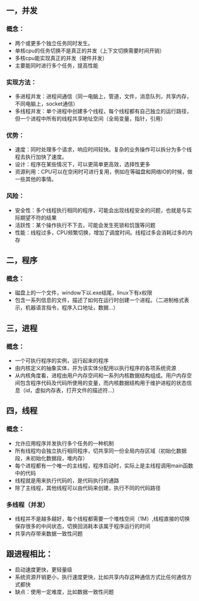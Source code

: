 ## 一，并发
### 概念：
- 两个或更多个独立任务同时发生。
- 单核cpu的任务切换不是真正的并发（上下文切换需要时间开销）
- 多核cpu能实现真正的并发（硬件并发）
- 主要能同时进行多个任务，提高性能
### 实现方法：
- 多进程并发：进程间通信（同一电脑上，管道，文件，消息队列，共享内存，不同电脑上，socket通信）
- 多线程并发：单个进程中创建多个线程，每个线程都有自己独立的运行路径，但一个进程中所有的线程共享地址空间（全局变量，指针，引用）
### 优势：
- 速度：同时处理多个请求，响应时间较快。复杂的业务操作可以拆分为多个线程去执行加快了速度。
- 设计：程序在某些情况下，可以更简单更高效，选择性更多
- 资源利用：CPU可以在空闲时可进行复用，例如在等磁盘和网络IO的时候，做一些其他的事情。
### 风险：
- 安全性：多个线程执行相同的程序，可能会出现线程安全的问题，也就是与实际期望不符的结果
- 活跃性：某个操作执行不下去，可能会发生死锁和饥饿等问题
- 性能：线程过多，CPU频繁切换，增加了调度时间。线程过多会消耗过多的内存

## 二，程序
### 概念：
- 磁盘上的一个文件，window下以.exe结尾，linux下有x权限
- 包含一系列信息的文件，描述了如何在运行时创建一个进程。（二进制格式表示，机器语言指令，程序入口地址，数据...）

## 三，进程
### 概念：
- 一个可执行程序的实例，运行起来的程序
- 由内核定义的抽象实体，并为该实体分配用以执行程序的各项系统资源
- 从内核角度看，进程由用户内存空间和一系列内核数据结构组成。用户内存空间包含程序代码及代码所使用的变量，而内核数据结构用于维护进程的状态信息（id，虚拟内存表，打开文件的描述符...）

## 四，线程
### 概念：
- 允许应用程序并发执行多个任务的一种机制
- 所有线程均会独立执行相同程序，切共享同一份全局内存区域（初始化数据段，未初始化数据段，堆内存）
- 每个进程都有一个唯一的主线程，程序启动时，实际上是主线程调用main函数中的代码
- 线程就是用来执行代码的，是代码执行的通路
- 除了主线程，其他线程可以由代码来创建，执行不同的代码路径

### 多线程（并发）
- 线程并不是越多越好，每个线程都需要一个堆栈空间（1M）,线程直接的切换保存很多的中间状态，切换回消耗本该属于程序运行的时间
- 共享内存带来数据一致性问题
## 跟进程相比：
- 启动速度更快，更轻量级
- 系统资源开销更小，执行速度更快，比如共享内存这种通信方式比任何通信方式都快
- 缺点：使用一定难度，比如数据一致性问题
